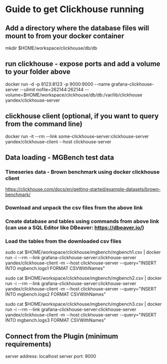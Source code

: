 # Guide to get Clickhouse running

## Add a directory where the database files will mount to from your docker container
mkdir $HOME/workspace/clickhouse/db/db

## run clickhouse - expose ports and add a volume to your folder above
docker run -d -p 8123:8123 -p 9000:9000 --name grafana-clickhouse-server --ulimit nofile=262144:262144 --volume=$HOME/workspace/clickhouse/db/db:/var/lib/clickhouse yandex/clickhouse-server

## clickhouse client (optional, if you want to query from the command line)
docker run -it --rm --link some-clickhouse-server:clickhouse-server yandex/clickhouse-client --host clickhouse-server

## Data loading - MGBench test data

### Timeseries data - Brown benchmark using docker clickhouse client
https://clickhouse.com/docs/en/getting-started/example-datasets/brown-benchmark/

### Download and unpack the csv files from the above link
### Create database and tables using commands from above link (can use a SQL Editor like DBeaver: https://dbeaver.io/)

### Load the tables from the downloaded csv files
sudo cat $HOME/workspace/clickhouse/mgbench/mgbench1.csv | docker run -i --rm --link grafana-clickhouse-server:clickhouse-server yandex/clickhouse-client -m --host clickhouse-server --query="INSERT INTO mgbench.logs1 FORMAT CSVWithNames"

sudo cat $HOME/workspace/clickhouse/mgbench/mgbench2.csv | docker run -i --rm --link grafana-clickhouse-server:clickhouse-server yandex/clickhouse-client -m --host clickhouse-server --query="INSERT INTO mgbench.logs2 FORMAT CSVWithNames"

sudo cat $HOME/workspace/clickhouse/mgbench/mgbench3.csv | docker run -i --rm --link grafana-clickhouse-server:clickhouse-server yandex/clickhouse-client -m --host clickhouse-server --query="INSERT INTO mgbench.logs3 FORMAT CSVWithNames"

## Connect from the Plugin (minimum requirements)
server address: localhost
server port: 9000
